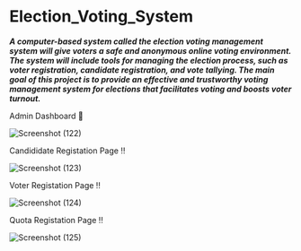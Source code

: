 # Election_Voting_System

<b><i>A computer-based system called the election voting management system will give voters a safe and anonymous online voting environment. The system will include tools for managing the election process, such as voter registration, candidate registration, and vote tallying.
The main goal of this project is to provide an effective and trustworthy voting management system for elections that facilitates voting and boosts voter turnout.</b></i>


Admin Dashboard 💠

![Screenshot (122)](https://github.com/RasinthaDilshanJayarathne/Election_Voting_System/assets/87766409/32602f06-2351-4785-8376-05a0f023ca0a)

Candididate Registation Page ‼

![Screenshot (123)](https://github.com/RasinthaDilshanJayarathne/Election_Voting_System/assets/87766409/55c3aba1-1acf-47de-b187-c39d4efe0062)

Voter Registation Page ‼

![Screenshot (124)](https://github.com/RasinthaDilshanJayarathne/Election_Voting_System/assets/87766409/ce666d84-a8c9-4a62-9d78-3f9be957a730)

Quota  Registation Page ‼

![Screenshot (125)](https://github.com/RasinthaDilshanJayarathne/Election_Voting_System/assets/87766409/62f1d072-e52a-4826-aa52-e425f5ffa5ef)
